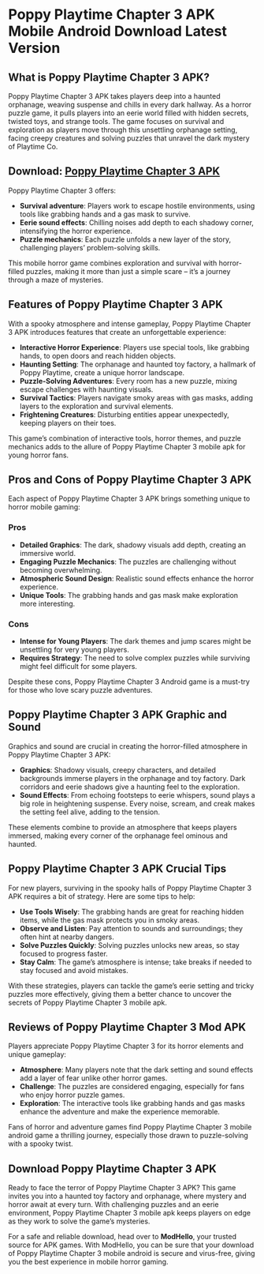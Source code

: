 # Poppy Playtime Chapter 3 APK Mobile Android Download Latest Version

## What is Poppy Playtime Chapter 3 APK?

Poppy Playtime Chapter 3 APK takes players deep into a haunted orphanage, weaving suspense and chills in every dark hallway. As a horror puzzle game, it pulls players into an eerie world filled with hidden secrets, twisted toys, and strange tools. The game focuses on survival and exploration as players move through this unsettling orphanage setting, facing creepy creatures and solving puzzles that unravel the dark mystery of Playtime Co.

## Download: [Poppy Playtime Chapter 3 APK](https://modhello.com/poppy-playtime-chapter-3/)

Poppy Playtime Chapter 3 offers:

- **Survival adventure**: Players work to escape hostile environments, using tools like grabbing hands and a gas mask to survive.
- **Eerie sound effects**: Chilling noises add depth to each shadowy corner, intensifying the horror experience.
- **Puzzle mechanics**: Each puzzle unfolds a new layer of the story, challenging players’ problem-solving skills.

This mobile horror game combines exploration and survival with horror-filled puzzles, making it more than just a simple scare – it’s a journey through a maze of mysteries.

## Features of Poppy Playtime Chapter 3 APK

With a spooky atmosphere and intense gameplay, Poppy Playtime Chapter 3 APK introduces features that create an unforgettable experience:

- **Interactive Horror Experience**: Players use special tools, like grabbing hands, to open doors and reach hidden objects.
- **Haunting Setting**: The orphanage and haunted toy factory, a hallmark of Poppy Playtime, create a unique horror landscape.
- **Puzzle-Solving Adventures**: Every room has a new puzzle, mixing escape challenges with haunting visuals.
- **Survival Tactics**: Players navigate smoky areas with gas masks, adding layers to the exploration and survival elements.
- **Frightening Creatures**: Disturbing entities appear unexpectedly, keeping players on their toes.

This game’s combination of interactive tools, horror themes, and puzzle mechanics adds to the allure of Poppy Playtime Chapter 3 mobile apk for young horror fans.

## Pros and Cons of Poppy Playtime Chapter 3 APK

Each aspect of Poppy Playtime Chapter 3 APK brings something unique to horror mobile gaming:

### Pros

- **Detailed Graphics**: The dark, shadowy visuals add depth, creating an immersive world.
- **Engaging Puzzle Mechanics**: The puzzles are challenging without becoming overwhelming.
- **Atmospheric Sound Design**: Realistic sound effects enhance the horror experience.
- **Unique Tools**: The grabbing hands and gas mask make exploration more interesting.

### Cons

- **Intense for Young Players**: The dark themes and jump scares might be unsettling for very young players.
- **Requires Strategy**: The need to solve complex puzzles while surviving might feel difficult for some players.

Despite these cons, Poppy Playtime Chapter 3 Android game is a must-try for those who love scary puzzle adventures.

## Poppy Playtime Chapter 3 APK Graphic and Sound

Graphics and sound are crucial in creating the horror-filled atmosphere in Poppy Playtime Chapter 3 APK:

- **Graphics**: Shadowy visuals, creepy characters, and detailed backgrounds immerse players in the orphanage and toy factory. Dark corridors and eerie shadows give a haunting feel to the exploration.
- **Sound Effects**: From echoing footsteps to eerie whispers, sound plays a big role in heightening suspense. Every noise, scream, and creak makes the setting feel alive, adding to the tension.
  
These elements combine to provide an atmosphere that keeps players immersed, making every corner of the orphanage feel ominous and haunted.

## Poppy Playtime Chapter 3 APK Crucial Tips

For new players, surviving in the spooky halls of Poppy Playtime Chapter 3 APK requires a bit of strategy. Here are some tips to help:

- **Use Tools Wisely**: The grabbing hands are great for reaching hidden items, while the gas mask protects you in smoky areas.
- **Observe and Listen**: Pay attention to sounds and surroundings; they often hint at nearby dangers.
- **Solve Puzzles Quickly**: Solving puzzles unlocks new areas, so stay focused to progress faster.
- **Stay Calm**: The game’s atmosphere is intense; take breaks if needed to stay focused and avoid mistakes.

With these strategies, players can tackle the game’s eerie setting and tricky puzzles more effectively, giving them a better chance to uncover the secrets of Poppy Playtime Chapter 3 mobile apk.

## Reviews of Poppy Playtime Chapter 3 Mod APK

Players appreciate Poppy Playtime Chapter 3 for its horror elements and unique gameplay:

- **Atmosphere**: Many players note that the dark setting and sound effects add a layer of fear unlike other horror games.
- **Challenge**: The puzzles are considered engaging, especially for fans who enjoy horror puzzle games.
- **Exploration**: The interactive tools like grabbing hands and gas masks enhance the adventure and make the experience memorable.

Fans of horror and adventure games find Poppy Playtime Chapter 3 mobile android game a thrilling journey, especially those drawn to puzzle-solving with a spooky twist.

## Download Poppy Playtime Chapter 3 APK

Ready to face the terror of Poppy Playtime Chapter 3 APK? This game invites you into a haunted toy factory and orphanage, where mystery and horror await at every turn. With challenging puzzles and an eerie environment, Poppy Playtime Chapter 3 mobile apk keeps players on edge as they work to solve the game’s mysteries.

For a safe and reliable download, head over to **ModHello**, your trusted source for APK games. With ModHello, you can be sure that your download of Poppy Playtime Chapter 3 mobile android is secure and virus-free, giving you the best experience in mobile horror gaming.
